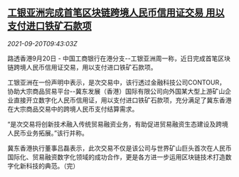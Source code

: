 <!--1632132063000-->
[工银亚洲完成首笔区块链跨境人民币信用证交易 用以支付进口铁矿石款项](https://cn.reuters.com/article/icbc-asia-yuan-lc-blockchain-0920-idCNKBS2GG0J0)
------

<div><i>2021-09-20T09:43:03Z</i></div><p>路透香港9月20日 - 中国工商银行在港分支--工银亚洲周一称，近日完成首笔区块链跨境人民币信用证交易，用以支付进口铁矿石款项。</p><p>工银亚洲在一份声明中表示，是次交易中，该行透过金融科技公司CONTOUR，协助大宗商品贸易平台--冀东发展（香港）国际有限公司向外国某大型上游矿山企业直接开立数字化人民币信用证，用以支付进口铁矿石款项，充分满足了冀东香港在大宗商品交易中的跨境人民币支付结算需求。</p><p>“是次交易将创新技术融入传统贸易融资业务，有助促进贸易融资生态建设及跨境人民币业务拓展。”该行并称。</p><p>冀东香港执行董事吕磊表示，此次交易不仅是该公司与世界矿山巨头首次在人民币国际化、贸易融资数字化领域的成功合作，更是各方进一步运用区块链技术打造数字化新科技的典范。（完）</p>
